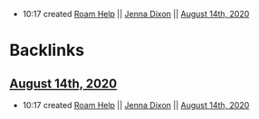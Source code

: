 - 10:17 created [Roam Help](<Roam Help.md>) || [Jenna Dixon](<Jenna Dixon.md>) || [August 14th, 2020](<August 14th, 2020.md>)

# Backlinks
## [August 14th, 2020](<August 14th, 2020.md>)
- 10:17 created [Roam Help](<Roam Help.md>) || [Jenna Dixon](<Jenna Dixon.md>) || [August 14th, 2020](<August 14th, 2020.md>)

